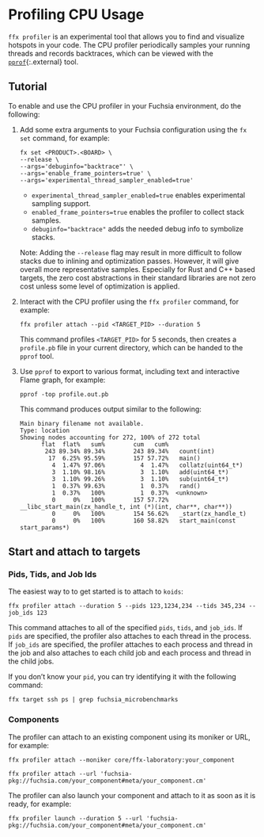 # Profiling CPU Usage

`ffx profiler` is an experimental tool that allows you to find and visualize
hotspots in your code. The CPU profiler periodically samples your running
threads and records backtraces, which can be viewed with the
[`pprof`](https://github.com/google/pprof){:.external} tool.

## Tutorial

To enable and use the CPU profiler in your Fuchsia environment,
do the following:

1. Add some extra arguments to your Fuchsia configuration using the
   `fx set` command, for example:

   ```posix-terminal
   fx set <PRODUCT>.<BOARD> \
   --release \
   --args='debuginfo="backtrace"' \
   --args='enable_frame_pointers=true' \
   --args='experimental_thread_sampler_enabled=true'
   ```

   - `experimental_thread_sampler_enabled=true` enables experimental
     sampling support.
   - `enabled_frame_pointers=true` enables the profiler to collect stack
     samples.
   - `debuginfo="backtrace"` adds the needed debug info to symbolize stacks.

   Note: Adding the `--release` flag may result in more difficult to follow
   stacks due to inlining and optimization passes. However, it will give overall
   more representative samples. Especially for Rust and C++ based targets, the
   zero cost abstractions in their standard libraries are not zero cost unless
   some level of optimization is applied.

2. Interact with the CPU profiler using the `ffx profiler` command,
   for example:

   ```posix-terminal
   ffx profiler attach --pid <TARGET_PID> --duration 5
   ```

   This command profiles `<TARGET_PID>` for 5 seconds, then creates
   a `profile.pb` file in your current directory, which can be handed to
   the `pprof` tool.

3. Use `pprof` to export to various format, including text and interactive
   Flame graph, for example:

   ```posix-terminal
   pprof -top profile.out.pb
   ```

   This command produces output similar to the following:

   ```none {:.devsite-disable-click-to-copy}
   Main binary filename not available.
   Type: location
   Showing nodes accounting for 272, 100% of 272 total
         flat  flat%   sum%        cum   cum%
          243 89.34% 89.34%        243 89.34%   count(int)
           17  6.25% 95.59%        157 57.72%   main()
            4  1.47% 97.06%          4  1.47%   collatz(uint64_t*)
            3  1.10% 98.16%          3  1.10%   add(uint64_t*)
            3  1.10% 99.26%          3  1.10%   sub(uint64_t*)
            1  0.37% 99.63%          1  0.37%   rand()
            1  0.37%   100%          1  0.37%  <unknown>
            0     0%   100%        157 57.72%   __libc_start_main(zx_handle_t, int (*)(int, char**, char**))
            0     0%   100%        154 56.62%   _start(zx_handle_t)
            0     0%   100%        160 58.82%   start_main(const start_params*)
   ```

## Start and attach to targets

### Pids, Tids, and Job Ids

The easiest way to to get started is to attach to `koids`:

```posix-terminal
ffx profiler attach --duration 5 --pids 123,1234,234 --tids 345,234 --job_ids 123
```

This command attaches to all of the specified `pids`, `tids`, and `job_ids`.
If `pids` are specified, the profiler also attaches to each thread in the process.
If `job_ids` are specified, the profiler attaches to each process and thread in
the job and also attaches to each child job and each process and thread in the
child jobs.

If you don’t know your `pid`, you can try identifying it with the following
command:

```posix-terminal
ffx target ssh ps | grep fuchsia_microbenchmarks
```

### Components

The profiler can attach to an existing component using its moniker or URL,
for example:

```posix-terminal
ffx profiler attach --moniker core/ffx-laboratory:your_component
```

```posix-terminal
ffx profiler attach --url 'fuchsia-pkg://fuchsia.com/your_component#meta/your_component.cm'
```

The profiler can also launch your component and attach to it as soon as
it is ready, for example:

```posix-terminal
ffx profiler launch --duration 5 --url 'fuchsia-pkg://fuchsia.com/your_component#meta/your_component.cm'
```
